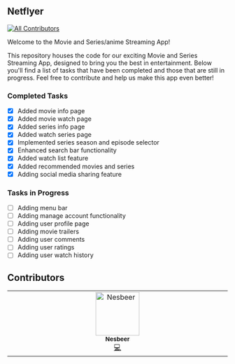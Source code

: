 ## Netflyer
<!-- ALL-CONTRIBUTORS-BADGE:START - Do not remove or modify this section -->
[![All Contributors](https://img.shields.io/badge/all_contributors-1-orange.svg?style=flat-square)](#contributors-)
<!-- ALL-CONTRIBUTORS-BADGE:END -->

Welcome to the Movie and Series/anime Streaming App!

This repository houses the code for our exciting Movie and Series Streaming App, designed to bring you the best in entertainment. Below you'll find a list of tasks that have been completed and those that are still in progress. Feel free to contribute and help us make this app even better!

### Completed Tasks

- [x] Added movie info page
- [x] Added movie watch page
- [x] Added series info page
- [x] Added watch series page
- [x] Implemented series season and episode selector
- [x] Enhanced search bar functionality
- [x] Added watch list feature
- [x] Added recommended movies and series
- [x] Adding social media sharing feature

### Tasks in Progress

- [ ] Adding menu bar
- [ ] Adding manage account functionality
- [ ] Adding user profile page
- [ ] Adding movie trailers
- [ ] Adding user comments
- [ ] Adding user ratings
- [ ] Adding user watch history

## Contributors

<!-- ALL-CONTRIBUTORS-LIST:START - Do not remove or modify this section -->
<!-- prettier-ignore-start -->
<!-- markdownlint-disable -->
<table>
  <tbody>
    <tr>
      <td align="center" valign="top" width="14.28%"><a href="http://itznesbro.vercel.app"><img src="https://avatars.githubusercontent.com/u/76590320?v=4?s=100" width="100px;" alt="Nesbeer"/><br /><sub><b>Nesbeer</b></sub></a><br /><a href="https://github.com/Netflyer-Web/netflyer/commits?author=ItzNesbroDev" title="Code">💻</a></td>
    </tr>
  </tbody>
</table>

<!-- markdownlint-restore -->
<!-- prettier-ignore-end -->

<!-- ALL-CONTRIBUTORS-LIST:END -->
<!-- prettier-ignore-start -->
<!-- markdownlint-disable -->

<!-- markdownlint-restore -->
<!-- prettier-ignore-end -->

<!-- ALL-CONTRIBUTORS-LIST:END -->
